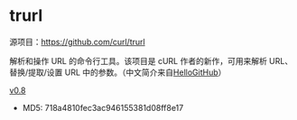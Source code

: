 # trurl

源项目：<https://github.com/curl/trurl>

解析和操作 URL 的命令行工具。该项目是 cURL 作者的新作，可用来解析 URL、替换/提取/设置 URL 中的参数。（中文简介来自[HelloGitHub](https://hellogithub.com/periodical/volume/89)）

[v0.8](https://github.com/Jay-Young/qpkg/releases/tag/v_trurl_0.8)

- MD5: 718a4810fec3ac946155381d08ff8e17
